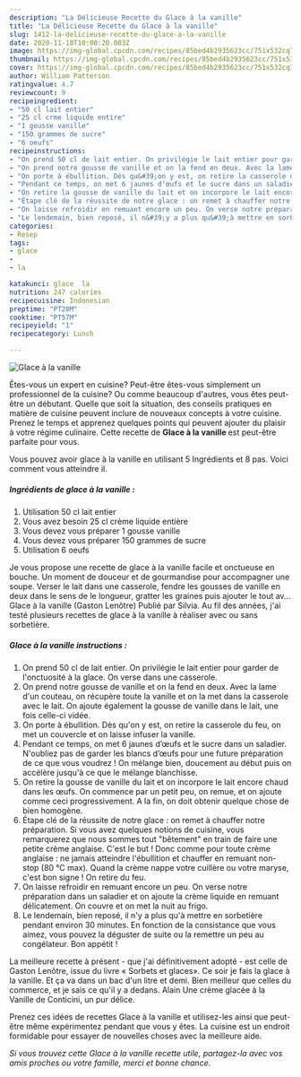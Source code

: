 ```yaml
---
description: "La Délicieuse Recette du Glace à la vanille"
title: "La Délicieuse Recette du Glace à la vanille"
slug: 1412-la-delicieuse-recette-du-glace-a-la-vanille
date: 2020-11-10T10:00:20.003Z
image: https://img-global.cpcdn.com/recipes/85bed4b2935623cc/751x532cq70/glace-a-la-vanille-photo-principale-de-la-recette.jpg
thumbnail: https://img-global.cpcdn.com/recipes/85bed4b2935623cc/751x532cq70/glace-a-la-vanille-photo-principale-de-la-recette.jpg
cover: https://img-global.cpcdn.com/recipes/85bed4b2935623cc/751x532cq70/glace-a-la-vanille-photo-principale-de-la-recette.jpg
author: William Patterson
ratingvalue: 4.7
reviewcount: 9
recipeingredient:
- "50 cl lait entier"
- "25 cl crme liquide entire"
- "1 gousse vanille"
- "150 grammes de sucre"
- "6 oeufs"
recipeinstructions:
- "On prend 50 cl de lait entier. On privilégie le lait entier pour garder de l&#39;onctuosité à la glace. On verse dans une casserole."
- "On prend notre gousse de vanille et on la fend en deux. Avec la lame d&#39;un couteau, on récupère toute la vanille et on la met dans la casserole avec le lait. On ajoute également la gousse de vanille dans le lait, une fois celle-ci vidée."
- "On porte à ébullition. Dès qu&#39;on y est, on retire la casserole du feu, on met un couvercle et on laisse infuser la vanille."
- "Pendant ce temps, on met 6 jaunes d’œufs et le sucre dans un saladier. N&#39;oubliez pas de garder les blancs d’œufs pour une future préparation de ce que vous voudrez ! On mélange bien, doucement au début puis on accélère jusqu&#39;à ce que le mélange blanchisse."
- "On retire la gousse de vanille du lait et on incorpore le lait encore chaud dans les œufs. On commence par un petit peu, on remue, et on ajoute comme ceci progressivement. A la fin, on doit obtenir quelque chose de bien homogène."
- "Étape clé de la réussite de notre glace : on remet à chauffer notre préparation. Si vous avez quelques notions de cuisine, vous remarquerez que nous sommes tout &#34;bêtement&#34; en train de faire une petite crème anglaise. C&#39;est le but ! Donc comme pour toute crème anglaise : ne jamais atteindre l&#39;ébullition et chauffer en remuant non-stop (80 °C max). Quand la crème nappe votre cuillère ou votre maryse, c&#39;est bon signe ! On retire du feu."
- "On laisse refroidir en remuant encore un peu. On verse notre préparation dans un saladier et on ajoute la crème liquide en remuant délicatement. On couvre et on met la nuit au frigo."
- "Le lendemain, bien reposé, il n&#39;y a plus qu&#39;à mettre en sorbetière pendant environ 30 minutes. En fonction de la consistance que vous aimez, vous pouvez la déguster de suite ou la remettre un peu au congélateur. Bon appétit !"
categories:
- Resep
tags:
- glace
- 
- la

katakunci: glace  la 
nutrition: 247 calories
recipecuisine: Indonesian
preptime: "PT20M"
cooktime: "PT57M"
recipeyield: "1"
recipecategory: Lunch

---
```



![Glace à la vanille](https://img-global.cpcdn.com/recipes/85bed4b2935623cc/751x532cq70/glace-a-la-vanille-photo-principale-de-la-recette.jpg)

Êtes-vous un expert en cuisine? Peut-être êtes-vous simplement un professionnel de la cuisine? Ou comme beaucoup d'autres, vous êtes peut-être un débutant. Quelle que soit la situation, des conseils pratiques en matière de cuisine peuvent inclure de nouveaux concepts à votre cuisine. Prenez le temps et apprenez quelques points qui peuvent ajouter du plaisir à votre régime culinaire. Cette recette de <strong> Glace à la vanille </strong> est peut-être parfaite pour vous.

<!--inarticleads1-->

Vous pouvez avoir glace à la vanille en utilisant 5 Ingrédients et 8 pas. Voici comment vous atteindre il.

##### Ingrédients de glace à la vanille :

1. Utilisation 50 cl lait entier
1. Vous avez besoin 25 cl crème liquide entière
1. Vous devez vous préparer 1 gousse vanille
1. Vous devez vous préparer 150 grammes de sucre
1. Utilisation 6 oeufs


Je vous propose une recette de glace à la vanille facile et onctueuse en bouche. Un moment de douceur et de gourmandise pour accompagner une soupe. Verser le lait dans une casserole, fendre les gousses de vanille en deux dans le sens de le longueur, gratter les graines puis ajouter le tout av… Glace à la vanille (Gaston Lenôtre) Publié par Silvia. Au fil des années, j&#39;ai testé plusieurs recettes de glace à la vanille à réaliser avec ou sans sorbetière. 

<!--inarticleads2-->

##### Glace à la vanille instructions :

1. On prend 50 cl de lait entier. On privilégie le lait entier pour garder de l&#39;onctuosité à la glace. On verse dans une casserole.
1. On prend notre gousse de vanille et on la fend en deux. Avec la lame d&#39;un couteau, on récupère toute la vanille et on la met dans la casserole avec le lait. On ajoute également la gousse de vanille dans le lait, une fois celle-ci vidée.
1. On porte à ébullition. Dès qu&#39;on y est, on retire la casserole du feu, on met un couvercle et on laisse infuser la vanille.
1. Pendant ce temps, on met 6 jaunes d’œufs et le sucre dans un saladier. N&#39;oubliez pas de garder les blancs d’œufs pour une future préparation de ce que vous voudrez ! On mélange bien, doucement au début puis on accélère jusqu&#39;à ce que le mélange blanchisse.
1. On retire la gousse de vanille du lait et on incorpore le lait encore chaud dans les œufs. On commence par un petit peu, on remue, et on ajoute comme ceci progressivement. A la fin, on doit obtenir quelque chose de bien homogène.
1. Étape clé de la réussite de notre glace : on remet à chauffer notre préparation. Si vous avez quelques notions de cuisine, vous remarquerez que nous sommes tout &#34;bêtement&#34; en train de faire une petite crème anglaise. C&#39;est le but ! Donc comme pour toute crème anglaise : ne jamais atteindre l&#39;ébullition et chauffer en remuant non-stop (80 °C max). Quand la crème nappe votre cuillère ou votre maryse, c&#39;est bon signe ! On retire du feu.
1. On laisse refroidir en remuant encore un peu. On verse notre préparation dans un saladier et on ajoute la crème liquide en remuant délicatement. On couvre et on met la nuit au frigo.
1. Le lendemain, bien reposé, il n&#39;y a plus qu&#39;à mettre en sorbetière pendant environ 30 minutes. En fonction de la consistance que vous aimez, vous pouvez la déguster de suite ou la remettre un peu au congélateur. Bon appétit !


La meilleure recette à présent - que j&#39;ai définitivement adopté - est celle de Gaston Lenôtre, issue du livre « Sorbets et glaces». Ce soir je fais la glace à la vanille. Et ça va dans un bac d&#39;un litre et demi. Bien meilleur que celles du commerce, et je sais ce qu&#39;il y a dedans. Alain Une crème glacée à la Vanille de Conticini, un pur délice. 

<!--inarticleads1-->

<p>
Prenez ces idées de recettes Glace à la vanille et utilisez-les ainsi que peut-être même expérimentez pendant que vous y êtes. La cuisine est un endroit formidable pour essayer de nouvelles choses avec la meilleure aide.
</p>

<p>
<i>Si vous trouvez cette Glace à la vanille recette utile, partagez-la avec vos amis proches ou votre famille, merci et bonne chance.</i>
</p>
